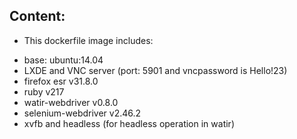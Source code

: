 ## Content:
* This dockerfile image includes:
 - base:  ubuntu:14.04
 - LXDE and VNC server (port: 5901 and vncpassword is Hello!23)
 - firefox esr v31.8.0 
 - ruby v217
 - watir-webdriver v0.8.0
 - selenium-webdriver v2.46.2
 - xvfb and headless (for headless operation in watir)


